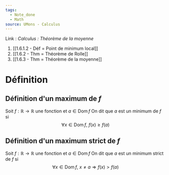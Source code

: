 ```yaml
---
tags:
  - Note_done
  - Math
source: UMons - Calculus
---
```


Link :
_Calculus : Théorème de la moyenne_
1. [[1.6.1.2 - Déf = Point de minimum local]]
1. [[1.6.2 - Thm = Théorème de Rolle]]
2. [[1.6.3 - Thm = Théorème de la moyenne]]

# Définition
## Définition d'un maximum de $f$
Soit $f : \mathbb{R} \to \mathbb{R}$ une fonction et $a \in \operatorname{Dom}f$ 
On dit que $a$ est un minimum de $f$ si $$\forall x \in \operatorname{Dom} f,\ f(x) \ge f(a)$$

## Définition d'un maximum strict de $f$
Soit $f : \mathbb{R} \to \mathbb{R}$ une fonction et $a \in \operatorname{Dom}f$ 
On dit que $a$ est un minimum strict de $f$ si $$\forall x \in \operatorname{Dom} f,\ x \neq a \Rightarrow f(x) > f(a)$$
